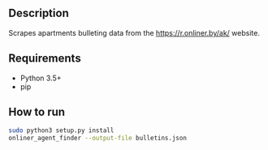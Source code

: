 Description
---
Scrapes apartments bulleting data from the https://r.onliner.by/ak/ website.

Requirements
---
- Python 3.5+
- pip

How to run
---
```bash
sudo python3 setup.py install
onliner_agent_finder --output-file bulletins.json
```